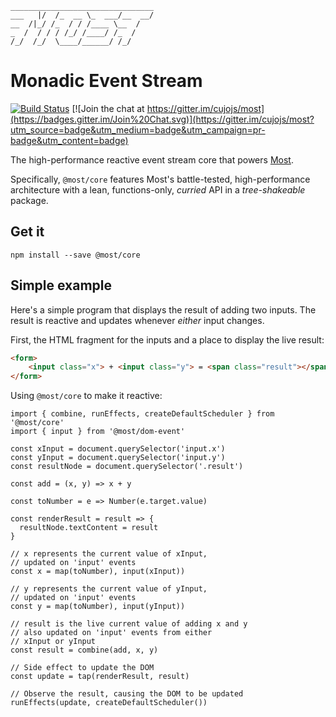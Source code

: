 ```
________________________________
___   |/  /_  __ \_  ___/__  __/
__  /|_/ /_  / / /____ \__  /   
_  /  / / / /_/ /____/ /_  /    
/_/  /_/  \____/______/ /_/
```

# Monadic Event Stream

[![Build Status](https://travis-ci.org/mostjs/core.svg?branch=master)](https://travis-ci.org/cujojs/most)
[![Join the chat at https://gitter.im/cujojs/most](https://badges.gitter.im/Join%20Chat.svg)](https://gitter.im/cujojs/most?utm_source=badge&utm_medium=badge&utm_campaign=pr-badge&utm_content=badge)

The high-performance reactive event stream core that powers [Most](https://github.com/cujojs/most).

Specifically, `@most/core` features Most's battle-tested, high-performance architecture with a lean, functions-only, *curried* API in a *tree-shakeable* package.

## Get it

```
npm install --save @most/core
```

## Simple example

Here's a simple program that displays the result of adding two inputs.  The result is reactive and updates whenever *either* input changes.

First, the HTML fragment for the inputs and a place to display the live result:

```html
<form>
	<input class="x"> + <input class="y"> = <span class="result"></span>
</form>
```

Using `@most/core` to make it reactive:

```es6
import { combine, runEffects, createDefaultScheduler } from '@most/core'
import { input } from '@most/dom-event'

const xInput = document.querySelector('input.x')
const yInput = document.querySelector('input.y')
const resultNode = document.querySelector('.result')

const add = (x, y) => x + y

const toNumber = e => Number(e.target.value)

const renderResult = result => {
  resultNode.textContent = result
}

// x represents the current value of xInput,
// updated on 'input' events
const x = map(toNumber), input(xInput))

// y represents the current value of yInput,
// updated on 'input' events
const y = map(toNumber), input(yInput))

// result is the live current value of adding x and y
// also updated on 'input' events from either
// xInput or yInput
const result = combine(add, x, y)

// Side effect to update the DOM
const update = tap(renderResult, result)

// Observe the result, causing the DOM to be updated
runEffects(update, createDefaultScheduler())
```
